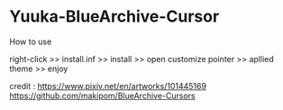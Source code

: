 # Yuuka-BlueArchive-Cursor

How to use

right-click >> install.inf >> install >>
open customize pointer >>
apllied theme >> 
enjoy

credit : https://www.pixiv.net/en/artworks/101445169
https://github.com/makipom/BlueArchive-Cursors
